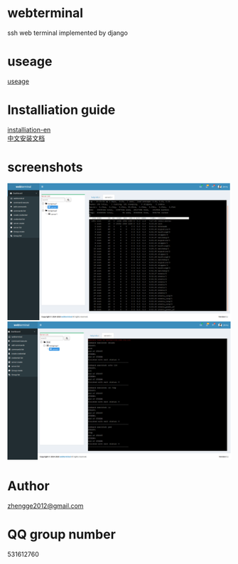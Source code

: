 # webterminal
ssh web terminal implemented by django
# useage
[useage](./doc/usage_en.md) 
# Installiation guide
[installiation-en](./doc/install_en.md)  
[中文安装文档](./doc/install_zh.md)  
# screenshots
![screenshots](./screenshots/screenshots1.png  "screenshots")
![screenshots](./screenshots/screenshots2.png  "screenshots")
# Author
zhengge2012@gmail.com
# QQ group number
531612760
